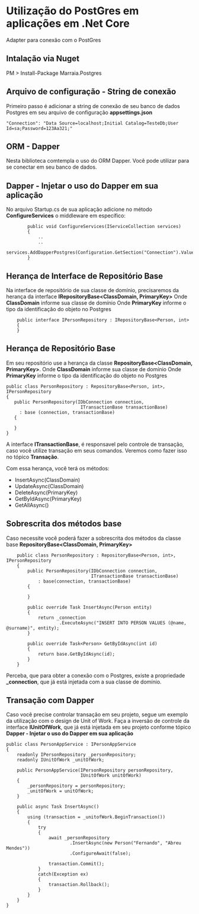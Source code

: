 # Utilização do PostGres em aplicações em .Net Core

Adapter para conexão com o PostGres  

## Intalação via Nuget
PM > Install-Package Marraia.Postgres


## Arquivo de configuração - String de conexão

Primeiro passo é adicionar a string de conexão de seu banco de dados Postgres em seu arquivo de configuração **appsettings.json**

```
"Connection": "Data Source=localhost;Initial Catalog=TesteDb;User Id=sa;Password=123Aa321;"
```

## ORM - Dapper
Nesta biblioteca comtempla o uso do ORM Dapper. Você pode utilizar para se conectar em seu banco de dados.

## Dapper - Injetar o uso do Dapper em sua aplicação

No arquivo Startup.cs de sua aplicação adicione no método **ConfigureServices** o middleware em específico:
```
        public void ConfigureServices(IServiceCollection services)
        {
            ..
            ..
            services.AddDapperPostgres(Configuration.GetSection("Connection").Value);
        }
```
  
## Herança de Interface de Repositório Base
Na interface de repositório de sua classe de domínio, precisaremos da herança da interface **IRepositoryBase<ClassDomain, PrimaryKey>**
Onde **ClassDomain** informe sua classe de domínio
Onde **PrimaryKey** informe o tipo da identificação do objeto no Postgres

````
    public interface IPersonRepository : IRepositoryBase<Person, int>
    {
    }
````

## Herança de Repositório Base
Em seu repositório use a herança da classe **RepositoryBase<ClassDomain, PrimaryKey>**.
Onde **ClassDomain** informe sua classe de domínio
Onde **PrimaryKey** informe o tipo da identificação do objeto no Postgres

````
public class PersonRepository : RepositoryBase<Person, int>, IPersonRepository
{
   public PersonRepository(IDbConnection connection,
                            ITransactionBase transactionBase) 
     : base (connection, transactionBase)
   {
           
   }
}
````
A interface **ITransactionBase**, é responsavel pelo controle de transação, caso você utilize transação em seus comandos. Veremos como fazer isso no tópico **Transação**.

Com essa herança, você terá os métodos:
- InsertAsync(ClassDomain)
- UpdateAsync(ClassDomain)
- DeleteAsync(PrimaryKey)
- GetByIdAsync(PrimaryKey)
- GetAllAsync()

## Sobrescrita dos métodos base

Caso necessite você poderá fazer a sobrescrita dos métodos da classe base **RepositoryBase<ClassDomain, PrimaryKey>**
```
    public class PersonRepository : RepositoryBase<Person, int>, IPersonRepository
    {
        public PersonRepository(IDbConnection connection,
                                ITransactionBase transactionBase)
            : base(connection, transactionBase)
        {

        }

        public override Task InsertAsync(Person entity)
        {
            return _connection
                    .ExecuteAsync("INSERT INTO PERSON VALUES (@name, @surname)", entity);
        }

        public override Task<Person> GetByIdAsync(int id)
        {
            return base.GetByIdAsync(id);
        }
    }
```
Perceba, que para obter a conexão com o Postgres, existe a propriedade **_connection**, que já está injetada com a sua classe de domínio.

## Transação com Dapper
Caso você precise controlar transação em seu projeto, segue um exemplo da utilização com o design de Unit of Work.
Faça a inversão de controle da interface **IUnitOfWork**, que já está injetada em seu projeto conforme tópico **Dapper - Injetar o uso do Dapper em sua aplicação**

````
public class PersonAppService : IPersonAppService
{
    readonly IPersonRepository _personRepository;
    readonly IUnitOfWork _unitOfWork;

    public PersonAppService(IPersonRepository personRepository,
                            IUnitOfWork unitOfWork)
    {
        _personRepository = personRepository;
        _unitOfWork = unitOfWork;
    }

    public async Task InsertAsync()
    {
        using (transaction = _unitofWork.BeginTransaction())
        {
            try
            {
                await _personRepository
                        .InsertAsync(new Person("Fernando", "Abreu Mendes"))
                        .ConfigureAwait(false);

                transaction.Commit();
            }
            catch(Exception ex)
            {
                transaction.Rollback();
            }
        }
    }
}
````
